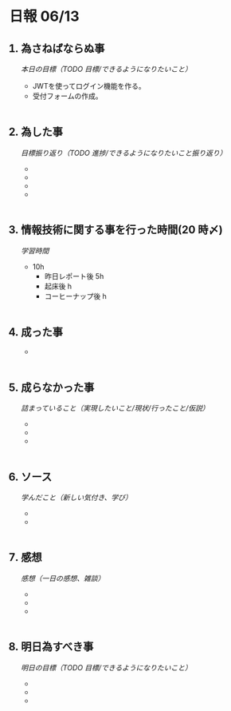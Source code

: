 # 日報 06/13

<ol>

## <li>為さねばならぬ事</li>

_本日の目標（TODO 目標/できるようになりたいこと）_

- JWTを使ってログイン機能を作る。
- 受付フォームの作成。

<br>

## <li>為した事</li>

_目標振り返り（TODO 進捗/できるようになりたいこと振り返り）_

-
-
-
-

<br>

## <li>情報技術に関する事を行った時間(20 時〆)</li>

_学習時間_

- 10h
  - 昨日レポート後 5h
  - 起床後 h
  - コーヒーナップ後 h

<br>

## <li>成った事</li>

-

<br>

## <li>成らなかった事</li>

_詰まっていること（実現したいこと/現状/行ったこと/仮説）_

-
-
-

<br>

## <li>ソース</li>

_学んだこと（新しい気付き、学び）_

-
-

<br>

## <li>感想</li>

_感想（一日の感想、雑談）_

-
-
-

<br>

## <li>明日為すべき事</li>

_明日の目標（TODO 目標/できるようになりたいこと）_

-
-
-

<!-- end -->

<br>

</ol>



